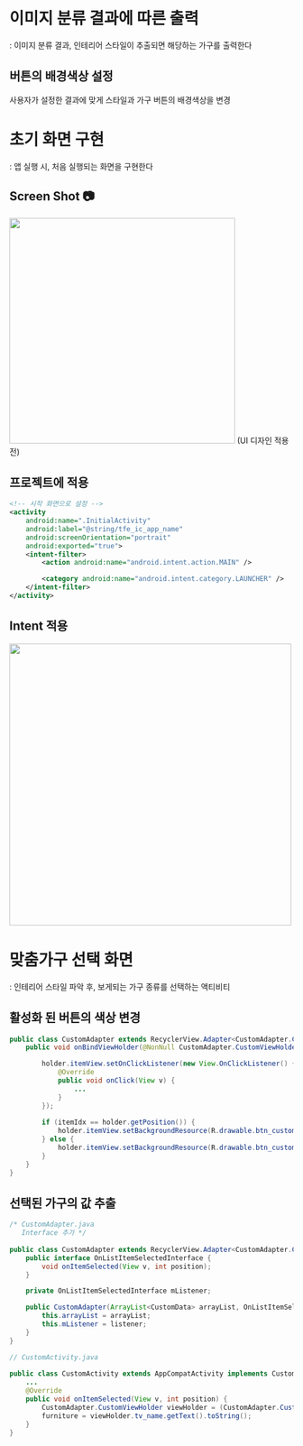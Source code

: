 # 이미지 분류 결과에 따른 출력
: 이미지 분류 결과, 인테리어 스타일이 추출되면 해당하는 가구를 출력한다

## 버튼의 배경색상 설정
사용자가 설정한 결과에 맞게 스타일과 가구 버튼의 배경색상을 변경

# 초기 화면 구현
: 앱 실행 시, 처음 실행되는 화면을 구현한다

## Screen Shot 📷
<img src="https://user-images.githubusercontent.com/47620950/144025410-b5e307ce-f5a4-404e-bd30-999e18152634.PNG" height="400"/>  (UI 디자인 적용 전)

## 프로젝트에 적용
```xml
<!-- 시작 화면으로 설정 -->
<activity
    android:name=".InitialActivity"
    android:label="@string/tfe_ic_app_name"
    android:screenOrientation="portrait"
    android:exported="true">
    <intent-filter>
        <action android:name="android.intent.action.MAIN" />

        <category android:name="android.intent.category.LAUNCHER" />
    </intent-filter>
</activity>
```
## Intent 적용
<img src="https://user-images.githubusercontent.com/47620950/144174205-f150119f-b05d-459f-b3ef-4e826e861b55.png" width="500" />

# 맞춤가구 선택 화면
: 인테리어 스타일 파악 후, 보게되는 가구 종류를 선택하는 액티비티

## 활성화 된 버튼의 색상 변경
```java
public class CustomAdapter extends RecyclerView.Adapter<CustomAdapter.CustomViewHolder> {
    public void onBindViewHolder(@NonNull CustomAdapter.CustomViewHolder holder, int position) {

        holder.itemView.setOnClickListener(new View.OnClickListener() {
            @Override
            public void onClick(View v) {
                ...
            }
        });
        
        if (itemIdx == holder.getPosition()) {
            holder.itemView.setBackgroundResource(R.drawable.btn_custom_clicked);;
        } else {
            holder.itemView.setBackgroundResource(R.drawable.btn_custom_unclicked);
        }
    }
}
```

## 선택된 가구의 값 추출
```java
/* CustomAdapter.java
   Interface 추가 */
   
public class CustomAdapter extends RecyclerView.Adapter<CustomAdapter.CustomViewHolder> {
    public interface OnListItemSelectedInterface {
        void onItemSelected(View v, int position);
    }

    private OnListItemSelectedInterface mListener;

    public CustomAdapter(ArrayList<CustomData> arrayList, OnListItemSelectedInterface listener) {
        this.arrayList = arrayList;
        this.mListener = listener;
    }
}    
```

```java
// CustomActivity.java
   
public class CustomActivity extends AppCompatActivity implements CustomAdapter.OnListItemSelectedInterface{
    ...
    @Override
    public void onItemSelected(View v, int position) {
        CustomAdapter.CustomViewHolder viewHolder = (CustomAdapter.CustomViewHolder)recyclerView.findViewHolderForAdapterPosition(position);
        furniture = viewHolder.tv_name.getText().toString();
    }
}
```
